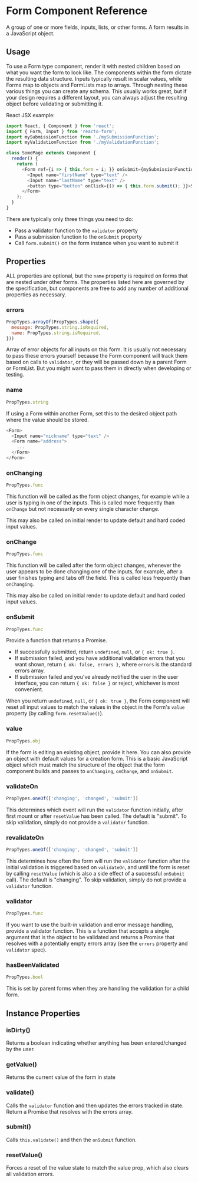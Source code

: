 # Form Component Reference

A group of one or more fields, inputs, lists, or other forms. A form results in a JavaScript object.

## Usage

To use a Form type component, render it with nested children based on what you want the form to look like. The components within the form dictate the resulting data structure. Inputs typically result in scalar values, while Forms map to objects and FormLists map to arrays. Through nesting these various things you can create any schema. This usually works great, but if your design requires a different layout, you can always adjust the resulting object before validating or submitting it.

React JSX example:

```js
import React, { Component } from 'react';
import { Form, Input } from 'reacto-form';
import mySubmissionFunction from './mySubmissionFunction';
import myValidationFunction from './myValidationFunction';

class SomePage extends Component {
  render() {
    return (
      <Form ref={i => { this.form = i; }} onSubmit={mySubmissionFunction} validator={myValidationFunction}>
        <Input name="firstName" type="text" />
        <Input name="lastName" type="text" />
        <button type="button" onClick={() => { this.form.submit(); }}>Submit</button>
      </Form>
    );
  }
}
```

There are typically only three things you need to do:

- Pass a validator function to the `validator` property
- Pass a submission function to the `onSubmit` property
- Call `form.submit()` on the form instance when you want to submit it

## Properties

ALL properties are optional, but the `name` property is required on forms that are nested under other forms. The properties listed here are governed by the specification, but components are free to add any number of additional properties as necessary.

### errors

```js
PropTypes.arrayOf(PropTypes.shape({
  message: PropTypes.string.isRequired,
  name: PropTypes.string.isRequired,
}))
```

Array of error objects for all inputs on this form. It is usually not necessary to pass these errors yourself because the Form component will track them based on calls to `validator`, or they will be passed down by a parent Form or FormList. But you might want to pass them in directly when developing or testing.

### name

```js
PropTypes.string
```

If using a Form within another Form, set this to the desired object path where the value should be stored.

```js
<Form>
  <Input name="nickname" type="text" />
  <Form name="address">
    ...
  </Form>
</Form>
```

### onChanging

```js
PropTypes.func
```

This function will be called as the form object changes, for example while a user is typing in one of the inputs. This is called more frequently than `onChange` but not necessarily on every single character change.

This may also be called on initial render to update default and hard coded input values.

### onChange

```js
PropTypes.func
```

This function will be called after the form object changes, whenever the user appears to be done changing one of the inputs, for example, after a user finishes typing and tabs off the field. This is called less frequently than `onChanging`.

This may also be called on initial render to update default and hard coded input values.

### onSubmit

```js
PropTypes.func
```

Provide a function that returns a Promise.

- If successfully submitted, return `undefined`, `null`, or `{ ok: true }`.
- If submission failed, and you have additional validation errors that you want shown, return `{ ok: false, errors }`, where `errors` is the standard errors array.
- If submission failed and you've already notified the user in the user interface, you can return `{ ok: false }` or reject, whichever is most convenient.

When you return `undefined`, `null`, or `{ ok: true }`, the Form component will reset all input values to match the values in the object in the Form's `value` property (by calling `form.resetValue()`).

### value

```js
PropTypes.obj
```

If the form is editing an existing object, provide it here. You can also provide an object with default values for a creation form. This is a basic JavaScript object which must match the structure of the object that the form component builds and passes to `onChanging`, `onChange`, and `onSubmit`.

### validateOn

```js
PropTypes.oneOf(['changing', 'changed', 'submit'])
```

This determines which event will run the `validator` function initially, after first mount or after `resetValue` has been called. The default is "submit". To skip validation, simply do not provide a `validator` function.

### revalidateOn

```js
PropTypes.oneOf(['changing', 'changed', 'submit'])
```

This determines how often the form will run the `validator` function after the initial validation is triggered based on `validateOn`, and until the form is reset by calling `resetValue` (which is also a side effect of a successful `onSubmit` call). The default is "changing". To skip validation, simply do not provide a `validator` function.

### validator

```js
PropTypes.func
```

If you want to use the built-in validation and error message handling, provide a validator function. This is a function that accepts a single argument that is the object to be validated and returns a Promise that resolves with a potentially empty errors array (see the `errors` property and `validator` spec).

### hasBeenValidated

```js
PropTypes.bool
```

This is set by parent forms when they are handling the validation for a child form.

## Instance Properties

### isDirty()

Returns a boolean indicating whether anything has been entered/changed by the user.

### getValue()

Returns the current value of the form in state

### validate()

Calls the `validator` function and then updates the errors tracked in state. Return a Promise that resolves with the errors array.

### submit()

Calls `this.validate()` and then the `onSubmit` function.

### resetValue()

Forces a reset of the value state to match the value prop, which also clears all validation errors.

